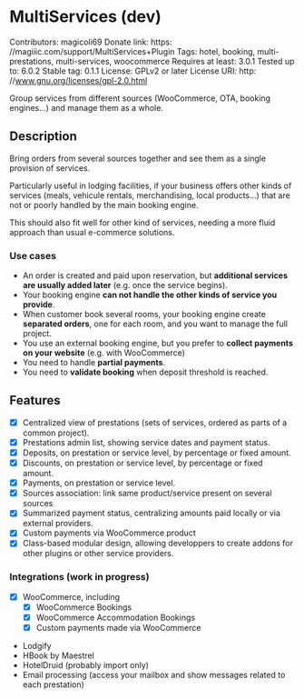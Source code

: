 # MultiServices (dev)

Contributors: magicoli69
Donate link: https: //magiiic.com/support/MultiServices+Plugin
Tags: hotel, booking, multi-prestations, multi-services, woocommerce
Requires at least: 3.0.1
Tested up to: 6.0.2
Stable tag: 0.1.1
License: GPLv2 or later
License URI: http: //www.gnu.org/licenses/gpl-2.0.html

Group services from different sources (WooCommerce, OTA, booking engines...) and manage them as a whole.

## Description

Bring orders from several sources together and see them as a single provision of services.

Particularly useful in lodging facilities, if your business offers other kinds of services (meals, vehicule rentals, merchandising, local products...) that are not or poorly handled by the main booking engine.

This should also fit well for other kind of services, needing a more fluid approach than usual e-commerce solutions.

### Use cases

- An order is created and paid upon reservation, but **additional services are usually added later** (e.g. once the service begins).
- Your booking engine **can not handle the other kinds of service you provide**.
- When customer book several rooms, your booking engine create **separated orders**, one for each room, and you want to manage the full project.
- You use an external booking engine, but you prefer to **collect payments on your website** (e.g. with WooCommerce)
- You need to handle **partial payments**.
- You need to **validate booking** when deposit threshold is reached.

## Features

- [x] Centralized view of prestations (sets of services, ordered as parts of a common project).
- [x] Prestations admin list, showing service dates and payment status.
- [x] Deposits, on prestation or service level, by percentage or fixed amount.
- [x] Discounts, on prestation or service level, by percentage or fixed amount.
- [x] Payments, on prestation or service level.
- [x] Sources association: link same product/service present on several sources
- [x] Summarized payment status, centralizing amounts paid locally or via external providers.
- [x] Custom payments via WooCommerce product
- [x] Class-based modular design, allowing developpers to create addons for other plugins or other service providers.

### Integrations (work in progress)

- [x] WooCommerce, including
  - [x] WooCommerce Bookings
  - [x] WooCommerce Accommodation Bookings
  - [x] Custom payments made via WooCommerce
- Lodgify
- HBook by Maestrel
- HotelDruid (probably import only)
- Email processing (access your mailbox and show messages related to each prestation)

